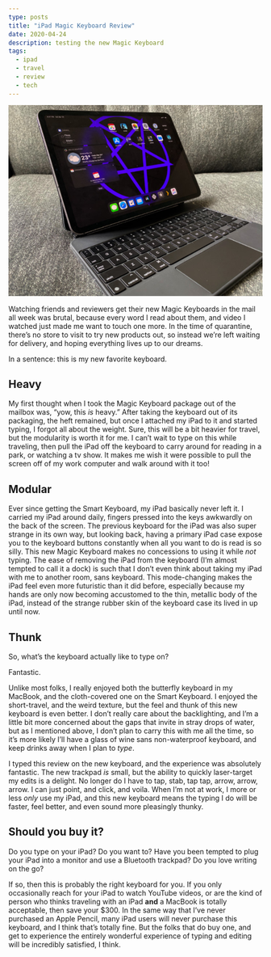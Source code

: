 ```yaml
---
type: posts
title: "iPad Magic Keyboard Review"
date: 2020-04-24
description: testing the new Magic Keyboard
tags:
  - ipad
  - travel
  - review
  - tech
---
```


![iPad and Magic Keyboard](/photos/magickeyboard.jpg)

Watching friends and reviewers get their new Magic Keyboards in the mail all week was brutal, because every word I read about them, and video I watched just made me want to touch one more. In the time of quarantine, there’s no store to visit to try new products out, so instead we’re left waiting for delivery, and hoping everything lives up to our dreams. 

In a sentence: this is my new favorite keyboard.

## Heavy

My first thought when I took the Magic Keyboard package out of the mailbox was, “yow, this _is_ heavy.” After taking the keyboard out of its packaging, the heft remained, but once I attached my iPad to it and started typing, I forgot all about the weight. Sure, this will be a bit heavier for travel, but the modularity is worth it for me. I can’t wait to type on this while traveling, then pull the iPad off the keyboard to carry around for reading in a park, or watching a tv show. It makes me wish it were possible to pull the screen off of my work computer and walk around with it too! 

## Modular

Ever since getting the Smart Keyboard, my iPad basically never left it. I carried my iPad around daily, fingers pressed into the keys awkwardly on the back of the screen. The previous keyboard for the iPad was also super strange in its own way, but looking back, having a primary iPad case expose you to the keyboard buttons constantly when all you want to do is read is so silly. This new Magic Keyboard makes no concessions to using it while _not_ typing. The ease of removing the iPad from the keyboard (I’m almost tempted to call it a dock) is such that I don’t even think about taking my iPad with me to another room, sans keyboard. This mode-changing makes the iPad feel even more futuristic than it did before, especially because my hands are only now becoming accustomed to the thin, metallic body of the iPad, instead of the strange rubber skin of the keyboard case its lived in up until now.

## Thunk

So, what’s the keyboard actually like to type on?

Fantastic. 

Unlike most folks, I really enjoyed both the butterfly keyboard in my MacBook, and the cloth-covered one on the Smart Keyboard. I enjoyed the short-travel, and the weird texture, but the feel and thunk of this new keyboard is even better. I don’t really care about the backlighting, and I’m a little bit more concerned about the gaps that invite in stray drops of water, but as I mentioned above, I don’t plan to carry this with me all the time, so it’s more likely I’ll have a glass of wine sans non-waterproof keyboard, and keep drinks away when I plan to _type_.

I typed this review on the new keyboard, and the experience was absolutely fantastic. The new trackpad _is_ small, but the ability to quickly laser-target my edits is a delight. No longer do I have to tap, stab, tap tap, arrow, arrow, arrow. I can just point, and click, and voila. When I’m not at work, I more or less _only_ use my iPad, and this new keyboard means the typing I do will be faster, feel better, and even sound more pleasingly thunky.

## Should you buy it?

Do you type on your iPad? Do you want to? Have you been tempted to plug your iPad into a monitor and use a Bluetooth trackpad? Do you love writing on the go?

If so, then this is probably the right keyboard for you. If you only occasionally reach for your iPad to watch YouTube videos, or are the kind of person who thinks traveling with an iPad **and** a MacBook is totally acceptable, then save your $300. In the same way that I’ve never purchased an Apple Pencil, many iPad users will never purchase this keyboard, and I think that’s totally fine. But the folks that do buy one, and get to experience the entirely wonderful experience of typing and editing will be incredibly satisfied, I think.
